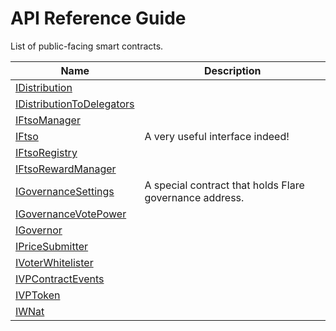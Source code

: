 # API Reference Guide

List of public-facing smart contracts.

| Name | Description |
| ---- | ----------- |
| [IDistribution](IDistribution.md) |  |
| [IDistributionToDelegators](IDistributionToDelegators.md) |  |
| [IFtsoManager](IFtsoManager.md) |  |
| [IFtso](IFtso.md) | A very useful interface indeed! |
| [IFtsoRegistry](IFtsoRegistry.md) |  |
| [IFtsoRewardManager](IFtsoRewardManager.md) |  |
| [IGovernanceSettings](IGovernanceSettings.md) | A special contract that holds Flare governance address. |
| [IGovernanceVotePower](IGovernanceVotePower.md) |  |
| [IGovernor](IGovernor.md) |  |
| [IPriceSubmitter](IPriceSubmitter.md) |  |
| [IVoterWhitelister](IVoterWhitelister.md) |  |
| [IVPContractEvents](IVPContractEvents.md) |  |
| [IVPToken](IVPToken.md) |  |
| [IWNat](IWNat.md) |  |
